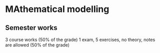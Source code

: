 # MAthematical modelling

## Semester works

3 course works (50% of the grade)
1 exam, 5 exercises, no theory, notes are allowed (50% of the grade)